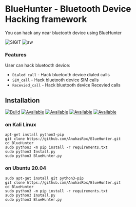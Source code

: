 # BlueHunter - Bluetooth Device Hacking framework

You can hack any near bluetooth device using BlueHunter

<img title="SIGIT" src="https://img.shields.io/badge/CODENAME%20-BlueHunter-SCRIPT?colorA=grey&colorB=green&style=for-the-badge"> <img title="aw" src="https://img.shields.io/badge/VERSION%20-2.0-SCRIPT?colorA=grey&colorB=green&style=for-the-badge"> 



### Features
User can hack bluetooth device:
- ```Dialed_call``` - Hack bluetooth device dialed calls
- ```SIM_call``` - Hack bluetooth device SIM calls
- ```Recevied_call``` - Hack bluetooth device Recevied calls



## Installation 
[![Build](https://img.shields.io/badge/Supported_OS-Linux-orange.svg)]()
[![Available](https://img.shields.io/badge/Available-BlackArch-red.svg?maxAge=259200)]()
[![Available](https://img.shields.io/badge/Available-KaliLinux-red.svg?maxAge=259200)]()
[![Available](https://img.shields.io/badge/Available-Ubuntu-red.svg?maxAge=259200)]()
[![Available](https://img.shields.io/badge/Available-ParrotOs-red.svg?maxAge=259200)]()
### on Kali Linux

```
apt-get install python3-pip
git clone https://github.com/AnuhasRox/BlueHunter.git
cd BlueHunter
sudo python3 -m pip install -r requirements.txt
sudo python3 Install.py
sudo python3 BlueHunter.py
```
### on Ubuntu 20.04

```
sudo apt-get install git python3-pip
git clone https://github.com/AnuhasRox/BlueHunter.git
cd BlueHunter
sudo python3 -m pip install -r requirements.txt
sudo python3 Install.py
sudo python3 BlueHunter.py

```
